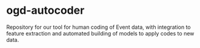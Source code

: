 # ogd-autocoder
Repository for our tool for human coding of Event data, with integration to feature extraction and automated building of models to apply codes to new data.
